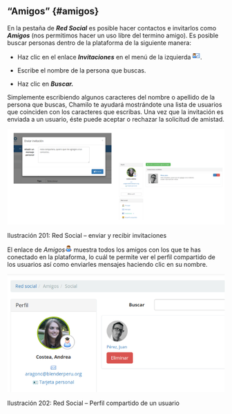 ## “Amigos” {#amigos}

En la pestaña de _**Red Social**_ es posible hacer contactos e invitarlos como _**Amigos**_ (nos permitimos hacer un uso libre del termino amigo). Es posible buscar personas dentro de la plataforma de la siguiente manera:

*   Haz clic en el enlace _**Invitaciones**_ en el menú de la izquierda ![](../assets/graficos76.png).

*   Escribe el nombre de la persona que buscas.

*   Haz clic en _**Buscar.**_

Simplemente escribiendo algunos caracteres del nombre o apellido de la persona que buscas, Chamilo te ayudará mostrándote una lista de usuarios que coinciden con los caracteres que escribas. Una vez que la invitación es enviada a un usuario, éste puede aceptar o rechazar la solicitud de amistad.

![](../assets/images258.png)

Ilustración 201: Red Social – enviar y recibir invitaciones

El enlace de _Amigos_![](../assets/graficos77.png) muestra todos los amigos con los que te has conectado en la plataforma, lo cuál te permite ver el perfil compartido de los usuarios así como enviarles mensajes haciendo clic en su nombre.

![](../assets/images259.png)

Ilustración 202: Red Social – Perfil compartido de un usuario